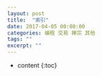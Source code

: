 ```yaml
---
layout: post
title:  "索引"
date: 2017-04-05 00:00:00
categories: 编程 交易 禅宗 其他 
tags: ""
excerpt: ""
---
```


* content
{:toc}

































